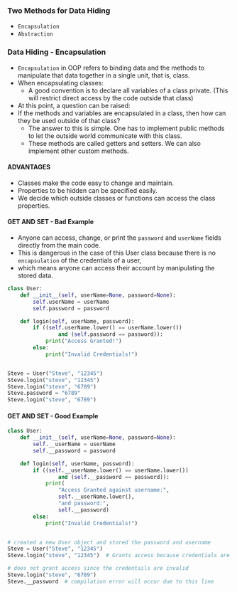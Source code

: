 ### Two Methods for Data Hiding
- <code>Encapsulation</code>
- <code>Abstraction</code>

### Data Hiding - Encapsulation

- <code>Encapsulation</code> in OOP refers to binding data and the methods to manipulate that data together in a single unit, that is, class.
- When encapsulating classes:
    - A good convention is to declare all variables of a class private. (This will restrict direct access by the code outside that class)
- At this point, a question can be raised: 
- If the methods and variables are encapsulated in a class, then how can they be used outside of that class?
    - The answer to this is simple. One has to implement public methods to let the outside world communicate with this class. 
    - These methods are called getters and setters. We can also implement other custom methods.

#### ADVANTAGES

- Classes make the code easy to change and maintain.
- Properties to be hidden can be specified easily.
- We decide which outside classes or functions can access the class properties.

#### GET AND SET - Bad Example 

- Anyone can access, change, or print the <code>password</code> and <code>userName</code> fields directly from the main code.
- This is dangerous in the case of this User class because there is no <code>encapsulation</code> of the credentials of a user, 
- which means anyone can access their account by manipulating the stored data.

```python
class User:
    def __init__(self, userName=None, password=None):
        self.userName = userName
        self.password = password

    def login(self, userName, password):
        if ((self.userName.lower() == userName.lower())
                and (self.password == password)):
            print("Access Granted!")
        else:
            print("Invalid Credentials!")


Steve = User("Steve", "12345")
Steve.login("steve", "12345")
Steve.login("steve", "6789")
Steve.password = "6789"
Steve.login("steve", "6789")

```

#### GET AND SET - Good Example

```python
class User:
    def __init__(self, userName=None, password=None):
        self.__userName = userName
        self.__password = password

    def login(self, userName, password):
        if ((self.__userName.lower() == userName.lower())
                and (self.__password == password)):
            print(
                "Access Granted against username:",
                self.__userName.lower(),
                "and password:",
                self.__password)
        else:
            print("Invalid Credentials!")


# created a new User object and stored the password and username
Steve = User("Steve", "12345")
Steve.login("steve", "12345")  # Grants access because credentials are valid

# does not grant access since the credentails are invalid
Steve.login("steve", "6789")
Steve.__password  # compilation error will occur due to this line
```
